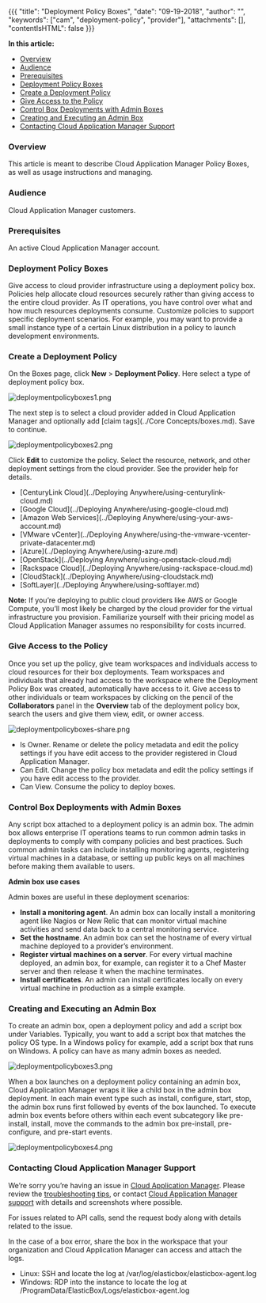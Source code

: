 {{{ "title": "Deployment Policy Boxes",
"date": "09-19-2018",
"author": "",
"keywords": ["cam", "deployment-policy", "provider"],
"attachments": [],
"contentIsHTML": false
}}}

**In this article:**

* [Overview](#overview)
* [Audience](#audience)
* [Prerequisites](#prerequisites)
* [Deployment Policy Boxes](#deployment-policy-boxes)
* [Create a Deployment Policy](#create-a-deployment-policy)
* [Give Access to the Policy](#give-access-to-the-policy)
* [Control Box Deployments with Admin Boxes](#control-box-deployments-with-admin-boxes)
* [Creating and Executing an Admin Box](#creating-and-executing-an-admin-box)
* [Contacting Cloud Application Manager Support](#contacting-cloud-application-manager-support)

### Overview

This article is meant to describe Cloud Application Manager Policy Boxes, as well as usage instructions and managing.

### Audience

Cloud Application Manager customers.

### Prerequisites

An active Cloud Application Manager account.

### Deployment Policy Boxes

Give access to cloud provider infrastructure using a deployment policy box. Policies help allocate cloud resources securely rather than giving access to the entire cloud provider. As IT operations, you have control over what and how much resources deployments consume. Customize policies to support specific deployment scenarios. For example, you may want to provide a small instance type of a certain Linux distribution in a policy to launch development environments.

### Create a Deployment Policy

On the Boxes page, click **New** > **Deployment Policy**. Here select a type of deployment policy box.

![deploymentpolicyboxes1.png](../../images/cloud-application-manager/deploymentpolicyboxes1.png)

The next step is to select a cloud provider added in Cloud Application Manager and optionally add [claim tags](../Core Concepts/boxes.md). Save to continue.

![deploymentpolicyboxes2.png](../../images/cloud-application-manager/deploymentpolicyboxes2.png)

Click **Edit** to customize the policy. Select the resource, network, and other deployment settings from the cloud provider. See the provider help for details.

* [CenturyLink Cloud](../Deploying Anywhere/using-centurylink-cloud.md)
* [Google Cloud](../Deploying Anywhere/using-google-cloud.md)
* [Amazon Web Services](../Deploying Anywhere/using-your-aws-account.md)
* [VMware vCenter](../Deploying Anywhere/using-the-vmware-vcenter-private-datacenter.md)
* [Azure](../Deploying Anywhere/using-azure.md)
* [OpenStack](../Deploying Anywhere/using-openstack-cloud.md)
* [Rackspace Cloud](../Deploying Anywhere/using-rackspace-cloud.md)
* [CloudStack](../Deploying Anywhere/using-cloudstack.md)
* [SoftLayer](../Deploying Anywhere/using-softlayer.md)

**Note:** If you’re deploying to public cloud providers like AWS or Google Compute, you’ll most likely be charged by the cloud provider for the virtual infrastructure you provision. Familiarize yourself with their pricing model as Cloud Application Manager assumes no responsibility for costs incurred.

### Give Access to the Policy

Once you set up the policy, give team workspaces and individuals access to cloud resources for their box deployments. Team workspaces and individuals that already had access to the workspace where the Deployment Policy Box was created,  automatically have access to it. Give access to other individuals or team workspaces by clicking on the pencil of the **Collaborators** panel in the **Overview** tab of the deployment policy box, search the users and give them view, edit, or owner access.

![deploymentpolicyboxes-share.png](../../images/cloud-application-manager/deploymentpolicyboxes-share.png)

* Is Owner. Rename or delete the policy metadata and edit the policy settings if you have edit access to the provider registered in Cloud Application Manager.
* Can Edit. Change the policy box metadata and edit the policy settings if you have edit access to the provider.
* Can View. Consume the policy to deploy boxes.

### Control Box Deployments with Admin Boxes

Any script box attached to a deployment policy is an admin box. The admin box allows enterprise IT operations teams to run common admin tasks in deployments to comply with company policies and best practices. Such common admin tasks can include installing monitoring agents, registering virtual machines in a database, or setting up public keys on all machines before making them available to users.

**Admin box use cases**

Admin boxes are useful in these deployment scenarios:

* **Install a monitoring agent**. An admin box can locally install a monitoring agent like Nagios or New Relic that can monitor virtual machine activities and send data back to a central monitoring service.
* **Set the hostname**. An admin box can set the hostname of every virtual machine deployed to a provider’s environment.
* **Register virtual machines on a server**. For every virtual machine deployed, an admin box, for example, can register it to a Chef Master server and then release it when the machine terminates.
* **Install certificates**. An admin can install certificates locally on every virtual machine in production as a simple example.

### Creating and Executing an Admin Box

To create an admin box, open a deployment policy and add a script box under Variables. Typically, you want to add a script box that matches the policy OS type. In a Windows policy for example, add a script box that runs on Windows. A policy can have as many admin boxes as needed.

![deploymentpolicyboxes3.png](../../images/cloud-application-manager/deploymentpolicyboxes3.png)

When a box launches on a deployment policy containing an admin box, Cloud Application Manager wraps it like a child box in the admin box deployment. In each main event type such as install, configure, start, stop, the admin box runs first followed by events of the box launched. To execute admin box events before others within each event subcategory like pre-install, install, move the commands to the admin box pre-install, pre-configure, and pre-start events.

![deploymentpolicyboxes4.png](../../images/cloud-application-manager/deploymentpolicyboxes4.png)

### Contacting Cloud Application Manager Support

We’re sorry you’re having an issue in [Cloud Application Manager](https://www.ctl.io/cloud-application-manager/). Please review the [troubleshooting tips](../Troubleshooting/troubleshooting-tips.md), or contact [Cloud Application Manager support](mailto:incident@CenturyLink.com) with details and screenshots where possible.

For issues related to API calls, send the request body along with details related to the issue.

In the case of a box error, share the box in the workspace that your organization and Cloud Application Manager can access and attach the logs.

* Linux: SSH and locate the log at /var/log/elasticbox/elasticbox-agent.log
* Windows: RDP into the instance to locate the log at /ProgramData/ElasticBox/Logs/elasticbox-agent.log
